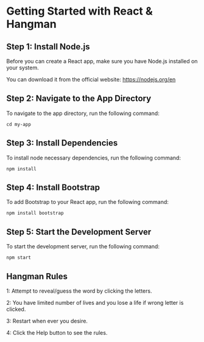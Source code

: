 # Getting Started with React & Hangman

## Step 1: Install Node.js
Before you can create a React app, make sure you have Node.js installed on your system. 

You can download it from the official website: <https://nodejs.org/en>

## Step 2: Navigate to the App Directory
To navigate to the app directory, run the following command:

`cd my-app`

## Step 3: Install Dependencies
To install node necessary dependencies, run the following command:

`npm install`

## Step 4: Install Bootstrap
To add Bootstrap to your React app, run the following command:

`npm install bootstrap`

## Step 5: Start the Development Server
To start the development server, run the following command:

`npm start`

## Hangman Rules

1: Attempt to reveal/guess the word by clicking the letters.

2: You have limited number of lives and you lose a life if wrong letter is clicked.

3: Restart when ever you desire.

4: Click the Help button to see the rules.
